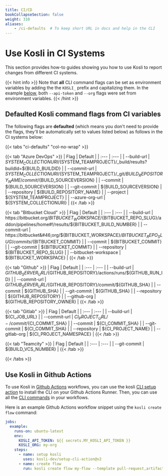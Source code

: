 ```yaml
---
title: CI/CD
bookCollapseSection: false
weight: 310
aliases:
    - /ci-defaults  # To keep short URL in docs and help in the CLI
---
```

# Use Kosli in CI Systems

This section provides how-to guides showing you how to use Kosli to report changes from
different CI systems.

{{< hint info >}}
Note that **all** CLI command flags can be set as environment variables by adding the the `KOSLI_` prefix and capitalizing them. 
In the example [below](/integrations/ci_cd/#use-kosli-in-github-actions), both `--api-token` and `--org` flags were set from environment variables.
{{< /hint >}}

## Defaulted Kosli command flags from CI variables

The following flags are **defaulted** (which means you don't need to provide the flags, they'll be automatically set to values listed below) as follows in the CI systems below:

{{< tabs "ci-defaults" "col-no-wrap" >}}

{{< tab "Azure DevOps" >}}
| Flag | Default |
| :--- | :--- |
| --build-url | ${SYSTEM_COLLECTIONURI}/${SYSTEM_TEAMPROJECT}/_build/results?buildId=${BUILD_BUILDID} |
| --commit-url | ${SYSTEM_COLLECTIONURI}/${SYSTEM_TEAMPROJECT}/_git/${BUILD_REPOSITORY_NAME}/commit/${BUILD_SOURCEVERSION} |
| --commit | ${BUILD_SOURCEVERSION} |
| --git-commit | ${BUILD_SOURCEVERSION} |
| --repository | ${BUILD_REPOSITORY_NAME} |
| --project | ${SYSTEM_TEAMPROJECT} |
| --azure-org-url | ${SYSTEM_COLLECTIONURI} |
{{< /tab >}}

{{< tab "Bitbucket Cloud" >}}
| Flag | Default |
| :--- | :--- |
| --build-url | https://bitbucket&#46;org/${BITBUCKET_WORKSPACE}/${BITBUCKET_REPO_SLUG}/addon/pipelines/home#!/results/${BITBUCKET_BUILD_NUMBER} |
| --commit-url | https://bitbucket&#46;org/${BITBUCKET_WORKSPACE}/${BITBUCKET_REPO_SLUG}/commits/${BITBUCKET_COMMIT} |
| --commit | ${BITBUCKET_COMMIT} |
| --git-commit | ${BITBUCKET_COMMIT} |
| --repository | ${BITBUCKET_REPO_SLUG} |
| --bitbucket-workspace |  ${BITBUCKET_WORKSPACE} |
{{< /tab >}}

{{< tab "Github" >}}
| Flag | Default |
| :--- | :--- |
| --build-url | ${GITHUB_SERVER_URL}/${GITHUB_REPOSITORY}/actions/runs/${GITHUB_RUN_ID} |
| --commit-url | ${GITHUB_SERVER_URL}/${GITHUB_REPOSITORY}/commit/${GITHUB_SHA} |
| --commit | ${GITHUB_SHA} |
| --git-commit | ${GITHUB_SHA} |
| --repository | ${GITHUB_REPOSITORY} |
| --github-org | ${GITHUB_REPOSITORY_OWNER} |
{{< /tab >}}

{{< tab "Gitlab" >}}
| Flag | Default |
| :--- | :--- |
| --build-url | ${CI_JOB_URL} |
| --commit-url | ${CI_PROJECT_URL}/-/commit/${CI_COMMIT_SHA} |
| --commit | ${CI_COMMIT_SHA} |
| --git-commit | ${CI_COMMIT_SHA} |
| --repository | ${CI_PROJECT_NAME} |
| --gitlab-org | ${CI_PROJECT_NAMESPACE} |
{{< /tab >}}

{{< tab "Teamcity" >}}
| Flag | Default |
| :--- | :--- |
| --git-commit | ${BUILD_VCS_NUMBER} |
{{< /tab >}}

{{< /tabs >}}


## Use Kosli in Github Actions

To use Kosli in [Github Actions](https://docs.github.com/en/actions) workflows, you can use the kosli [CLI setup action](https://github.com/marketplace/actions/setup-kosli-cli) to install the CLI on your Github Actions Runner.
Then, you can use all the [CLI commands](/client_reference) in your workflows.

Here is an example Github Actions workflow snippet using the `kosli create flow` command:

```yaml
jobs:
  example:
    runs-on: ubuntu-latest
    env:
      KOSLI_API_TOKEN: ${{ secrets.MY_KOSLI_API_TOKEN }}
      KOSLI_ORG: my-org
    steps:
      - name: setup kosli
        uses: kosli-dev/setup-cli-action@v2
      - name: create flow
        run: kosli create flow my-flow --template pull-request,artifact,test
```
